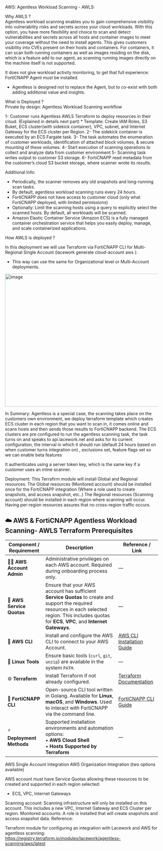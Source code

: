 AWS: Agentless Workload Scanning - AWLS:

Why AWLS ?  
Agentless workload scanning enables you to gain comprehensive visibility into vulnerability risks and secrets across your cloud workloads.
With this option, you have more flexibility and choice to scan and detect vulnerabilities and secrets across all hosts and container images to meet your coverage  without the need to install agents.
This gives customers visibility into CVEs present on their hosts and containers. For containers, it can scan both running containers as well as images residing on the disk,  which is a feature add to our agent, as scanning running images directly on the machine itself is not supported. 

It does not give workload activity monitoring, to get that full experience: FortiCNAPP Agent must be installed.
- Agentless is designed not to replace the Agent, but to co-exist with both adding additional value and insights. 

What is Deployed ?  
Private by design: Agentless Workload Scanning workflow

1- Customer runs Agentless AWLS Terraform to deploy resources in their cloud. (Explained in details next part)
    * Template: Create IAM Roles, S3 Buket, ECS cluster(with sidekick container), VPC, subnet, and Internet Gateway for the ECS cluster per Region.
2- The sidekick container is executed by an ECS Fargate task.
3- The task automates the enumeration of customer workloads, identification of attached block volumes, & secure mounting of these volumes.
4- Start execution of scanning operations to collect and analyze data from customer environment
5- Scanning task writes output to customer S3 storage.
6- FortiCNAPP read metadata from the customer’s cloud S3 bucket storage, where scanner wrote its results.

Additional Info:
* Periodically, the scanner removes any old snapshots and long-running scan tasks.
* By default, agentless workload scanning runs every 24 hours.
* FortiCNAPP does not have access to customer cloud (only what FortiCNAPP deployed, with limited permissions)
* Optionally: Limit the scanning hosts using a query to explicitly select the scanned hosts. By default, all workloads will be scanned.
* Amazon Elastic Container Service (Amazon ECS) is a fully managed container orchestration service that helps you easily deploy, manage, and scale containerized applications.

How AWLS is deployed ?

In this deployment we will use Terraform via FortiCNAPP CLI for Multi-Regional Single Account (lacework generate cloud-account aws ):  
- This way can use the same for Organizational level or Multi-Account deployments. 

<img width="895" height="437" alt="image" src="https://github.com/user-attachments/assets/181a3eae-b835-47c8-a7c7-5cb9abb1e45d" />


In Summary:
Agentless is a special case, the scanning takes place on the customers own environment, we deploy terraform template which creates ECS cluster in each region that you want to scan in, it comes online and scans hosts and then sends those results to FortiCNAPP backend.
The ECS clusters are pre configured to run the agentless scanning task, the task turns on and speaks to api.lacework.net and asks for its current configuration, the interval in which it should run (default 24 hours based on when customer turns integration on) , exclusions set, feature flags set so we can enable beta features

It authenticates using a server token key, which is the same key if a customer uses an inline scanner.


Deployment:
This Terrafirm module will install Global and Regional resources. 
The Global resources (Monitored account) should be installed once for the FortiCNAPP integration (Where a role used to create snapshots, and access snapshot, etc..)
The Regional resources (Scanning account) should be installed in each region where scanning will occur. Having per-region resources assures that no cross-region traffic occurs.


## ☁️ AWS & FortiCNAPP Agentless Workload Scanning- AWLS Terraform Prerequisites

| Component / Requirement | Description | Reference / Link |
|--------------------------|--------------|------------------|
| 👩‍💻 **AWS Account Admin** | Administrative privileges on each AWS account. Required during onboarding process only. | — |
| 🧾 **AWS Service Quotas** | Ensure that your AWS account has sufficient **Service Quotas** to create and support the required resources in each selected region. This includes quotas for **ECS**, **VPC**, and **Internet Gateways**. | — |
| 🔧 **AWS CLI** | Install and configure the AWS CLI to connect to your AWS Account. | [AWS CLI Installation Guide](https://docs.aws.amazon.com/cli/latest/userguide/cli-chap-install.html) |
| 🧰 **Linux Tools** | Ensure basic tools (`curl`, `git`, `unzip`) are available in the system `PATH`. | — |
| ⚙️ **Terraform** | Install Terraform if not already configured. | [Terraform Documentation](https://developer.hashicorp.com/terraform/docs) |
| 🧠 **FortiCNAPP CLI** | Open-source CLI tool written in Golang. Available for **Linux**, **macOS**, and **Windows**. Used to interact with FortiCNAPP via the command line. | [FortiCNAPP CLI Guide](https://forticonapp.docs.fortinet.com/cli-guide) |
| ⚡ **Deployment Methods** | Supported installation environments and automation options:<br>• **AWS Cloud Shell**<br>• **Hosts Supported by Terraform** | — |




AWS Single Account Integration
AWS Organization Integration (two options available)

 AWS account must have Service Quotas allowing  these resources to be created and supported in each region selected: 
 - ECS, VPC, Internet Gateways







Scanning account: Scanning infrastructure will only be installed on this account. This includes a new VPC, Internet Gateway and ECS Cluster per region.
Monitored accounts: A role is installed that will create snapshots and access snapshot data.
Reference:

Terraform module for configuring an integration with Lacework and AWS for agentless scanning: 
https://registry.terraform.io/modules/lacework/agentless-scanning/aws/latest

